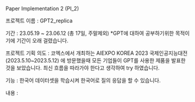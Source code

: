 Paper Implementation 2 (PI_2)

프로젝트 이름 : GPT2_replica

기간 : 23.05.19 ~ 23.06.12 (총 17일, 주말제외) *GPT에 대하여 공부하기위한 목적이기에 기간이 오래 걸렸습니다.

프로젝트 기획 의도 : 코엑스에서 개최하는 AIEXPO KOREA 2023 국제인공지능대전 (2023.5.10~2023.5.12) 에 방문했을때 모든 기업들이 GPT를 사용한 제품을 발표한 것을 보았습니다.
                    최신 흐름을 따라가야 한다고 생각하여 try 하였습니다.

기능 : 한국어 데이터셋을 학습시켜 한국어로 질의 응답을 할 수 있습니다.

내용 : 
